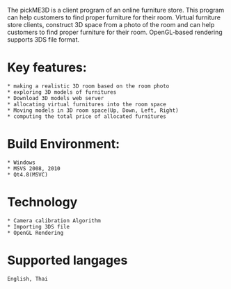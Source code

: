 The pickME3D is a client program of an online furniture store. This program can help customers to find proper furniture for their room. Virtual furniture store clients, construct 3D space from a photo of the room and can help customers to find proper furniture for their room. OpenGL-based rendering supports 3DS file format.

# Key features:
	* making a realistic 3D room based on the room photo
	* exploring 3D models of furnitures
	* Download 3D models web server
	* allocating virtual furnitures into the room space
	* Moving models in 3D room space(Up, Down, Left, Right)
	* computing the total price of allocated furnitures

# Build Environment:
	* Windows
	* MSVS 2008, 2010
	* Qt4.8(MSVC)

# Technology
	* Camera calibration Algorithm
	* Importing 3DS file
	* OpenGL Rendering

# Supported langages
	English, Thai





